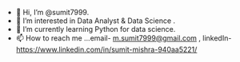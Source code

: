 - 👋 Hi, I’m @sumit7999.
- 👀 I’m interested in Data Analyst & Data Science .
- 🌱 I’m currently learning Python for data science.
- 📫 How to reach me ...email-  m.sumit7999@gmail.com , linkedIn- https://www.linkedin.com/in/sumit-mishra-940aa5221/

<!---
sumit7999/sumit7999 is a ✨ special ✨ repository because its `README.md` (this file) appears on your GitHub profile.
You can click the Preview link to take a look at your changes.
--->

